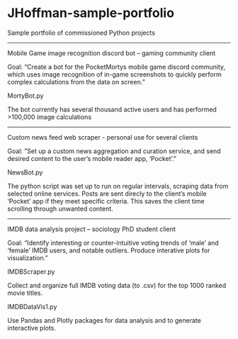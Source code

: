 # JHoffman-sample-portfolio
Sample portfolio of commissioned Python projects

-----

Mobile Game image recognition discord bot – gaming community client

Goal: “Create a bot for the PocketMortys mobile game discord community, which uses image recognition of in-game screenshots to quickly perform complex calculations from the data on screen.”

MortyBot.py

The bot currently has several thousand active users and has performed >100,000 image calculations

-----

Custom news feed web scraper  - personal use for several clients

Goal: ”Set up a custom news aggregation and curation service, and send desired content to the user’s mobile reader app, ‘Pocket’.”

NewsBot.py

The python script was set up to run on regular intervals, scraping data from selected online services. Posts are sent direcly to the client’s mobile ‘Pocket’ app if they meet specific criteria. This saves the client time scrolling through unwanted content.

-----

IMDB data analysis project – sociology PhD student client

Goal: “Identify interesting or counter-intuitive voting trends of ‘male’ and ‘female’ IMDB users, and notable outliers. Produce interative plots for visualization.”

IMDBScraper.py

Collect and organize full IMDB voting data (to .csv) for the top 1000 ranked movie titles.

IMDBDataVis1.py 

Use Pandas and Plotly packages for data analysis and to generate interactive plots. 

